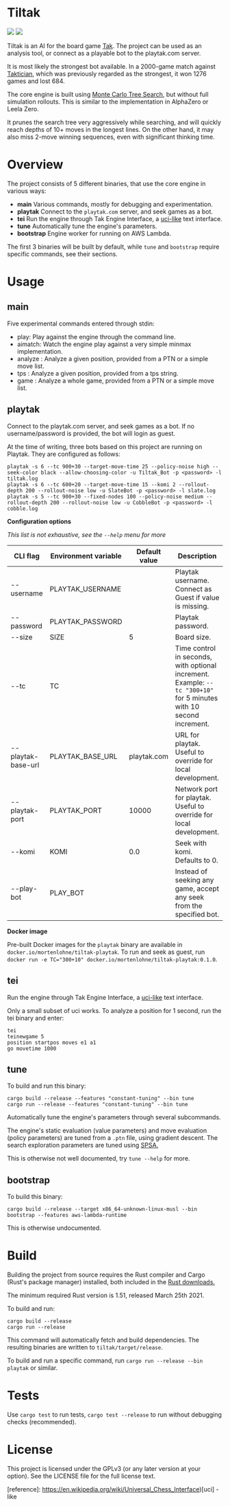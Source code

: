 # Tiltak

![](https://img.shields.io/github/license/MortenLohne/Tiltak) ![](https://img.shields.io/github/workflow/status/MortenLohne/Tiltak/Actions)

Tiltak is an AI for the board game [Tak](<https://en.wikipedia.org/wiki/Tak_(game)>). The project can be used as an analysis tool, or connect as a playable bot to the playtak.com server.

It is most likely the strongest bot available. In a 2000-game match against [Taktician](https://github.com/nelhage/taktician), which was previously regarded as the strongest, it won 1276 games and lost 684.

The core engine is built using [Monte Carlo Tree Search](https://en.wikipedia.org/wiki/Monte_Carlo_tree_search), but without full simulation rollouts. This is similar to the implementation in AlphaZero or Leela Zero.

It prunes the search tree very aggressively while searching, and will quickly reach depths of 10+ moves in the longest lines. On the other hand, it may also miss 2-move winning sequences, even with significant thinking time.

# Overview

The project consists of 5 different binaries, that use the core engine in various ways:

- **main** Various commands, mostly for debugging and experimentation.
- **playtak** Connect to the `playtak.com` server, and seek games as a bot.
- **tei** Run the engine through Tak Engine Interface, a [uci-like](https://en.wikipedia.org/wiki/Universal_Chess_Interface) text interface.
- **tune** Automatically tune the engine's parameters.
- **bootstrap** Engine worker for running on AWS Lambda.

The first 3 binaries will be built by default, while `tune` and `bootstrap` require specific commands, see their sections.

# Usage

## main

Five experimental commands entered through stdin:

- play: Play against the engine through the command line.
- aimatch: Watch the engine play against a very simple minmax implementation.
- analyze <size>: Analyze a given position, provided from a PTN or a simple move list.
- tps <size>: Analyze a given position, provided from a tps string.
- game <size>: Analyze a whole game, provided from a PTN or a simple move list.

## playtak

Connect to the playtak.com server, and seek games as a bot. If no username/password is provided, the bot will login as guest.

At the time of writing, three bots based on this project are running on Playtak. They are configured as follows:

```
playtak -s 6 --tc 900+30 --target-move-time 25 --policy-noise high --seek-color black --allow-choosing-color -u Tiltak_Bot -p <password> -l tiltak.log
playtak -s 6 --tc 600+20 --target-move-time 15 --komi 2 --rollout-depth 200 --rollout-noise low -u SlateBot -p <password> -l slate.log
playtak -s 5 --tc 900+30 --fixed-nodes 100 --policy-noise medium --rollout-depth 200 --rollout-noise low -u CobbleBot -p <password> -l cobble.log
```

**Configuration options**

_This list is not exhaustive, see the `--help` menu for more_

| CLI flag           | Environment variable | Default value | Description                                                                                                        |
| ------------------ | -------------------- | ------------- | ------------------------------------------------------------------------------------------------------------------ |
| --username         | PLAYTAK_USERNAME     | <none>        | Playtak username. Connect as Guest if value is missing.                                                            |
| --password         | PLAYTAK_PASSWORD     | <none>        | Playtak password.                                                                                                  |
| --size             | SIZE                 | 5             | Board size.                                                                                                        |
| --tc               | TC                   | <none>        | Time control in seconds, with optional increment. Example: `--tc "300+10"` for 5 minutes with 10 second increment. |
| --playtak-base-url | PLAYTAK_BASE_URL     | playtak.com   | URL for playtak. Useful to override for local development.                                                         |
| --playtak-port     | PLAYTAK_PORT         | 10000         | Network port for playtak. Useful to override for local development.                                                |
| --komi             | KOMI                 | 0.0           | Seek with komi. Defaults to 0.                                                                                     |
| --play-bot         | PLAY_BOT             | <none>        | Instead of seeking any game, accept any seek from the specified bot.                                               |

**Docker image**

Pre-built Docker images for the `playtak` binary are available in `docker.io/mortenlohne/tiltak-playtak`. To run and seek as guest, run `docker run -e TC="300+10" docker.io/mortenlohne/tiltak-playtak:0.1.0`.

## tei

Run the engine through Tak Engine Interface, a [uci-like](https://en.wikipedia.org/wiki/Universal_Chess_Interface) text interface.

Only a small subset of uci works. To analyze a position for 1 second, run the tei binary and enter:

```
tei
teinewgame 5
position startpos moves e1 a1
go movetime 1000
```

## tune

To build and run this binary:

```
cargo build --release --features "constant-tuning" --bin tune
cargo run --release --features "constant-tuning" --bin tune
```

Automatically tune the engine's parameters through several subcommands.

The engine's static evaluation (value parameters) and move evaluation (policy parameters) are tuned from a `.ptn` file, using gradient descent. The search exploration parameters are tuned using [SPSA.](https://en.wikipedia.org/wiki/Simultaneous_perturbation_stochastic_approximation)

This is otherwise not well documented, try `tune --help` for more.

## bootstrap

To build this binary:

```
cargo build --release --target x86_64-unknown-linux-musl --bin bootstrap --features aws-lambda-runtime
```

This is otherwise undocumented.

# Build

Building the project from source requires the Rust compiler and Cargo (Rust's package manager) installed, both included in the [Rust downloads.](https://www.rust-lang.org/tools/install)

The minimum required Rust version is 1.51, released March 25th 2021.

To build and run:

```
cargo build --release
cargo run --release
```

This command will automatically fetch and build dependencies. The resulting binaries are written to `tiltak/target/release`.

To build and run a specific command, run `cargo run --release --bin playtak` or similar.

# Tests

Use `cargo test` to run tests, `cargo test --release` to run without debugging checks (recommended).

# License

This project is licensed under the GPLv3 (or any later version at your option). See the LICENSE file for the full license text.

[reference]: https://en.wikipedia.org/wiki/Universal_Chess_Interface)[uci] -like

